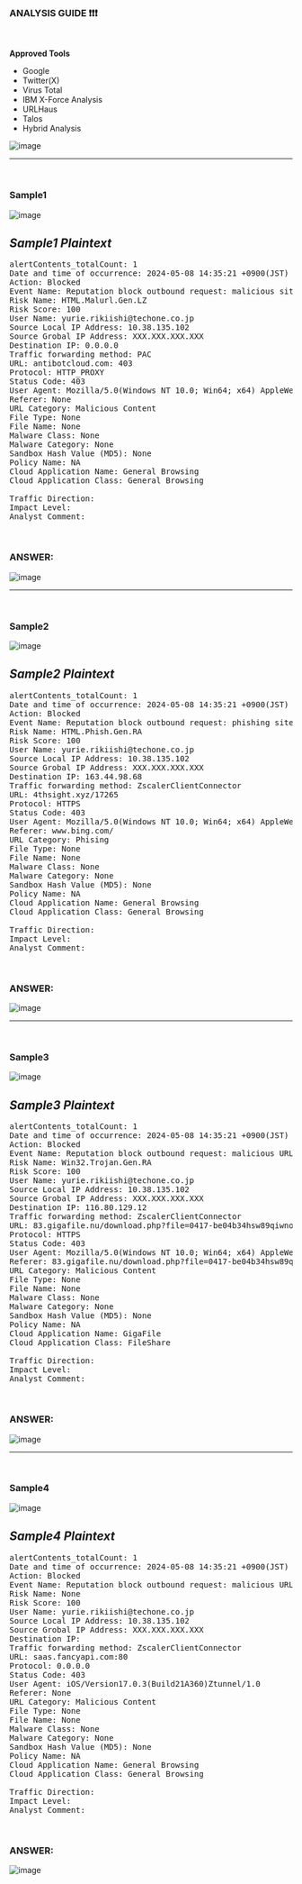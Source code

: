 ### ANALYSIS GUIDE ❗️❗️❗️
<br>

**Approved Tools**
* Google
* Twitter(X)
* Virus Total
* IBM X-Force Analysis
* URLHaus
* Talos
* Hybrid Analysis

![image](https://github.com/qpzmtb/VT-Trend/assets/173013469/8ad7b8e6-6196-4bb6-bbed-fcce830dfe65)

__________________________
<br>


### Sample1
![image](https://github.com/qpzmtb/VT-Trend/assets/173013469/7a3a45de-5126-4b02-a4ec-f10fb426f1c8)

## *Sample1 Plaintext*
<pre>
alertContents_totalCount: 1
Date and time of occurrence: 2024-05-08 14:35:21 +0900(JST)
Action: Blocked
Event Name: Reputation block outbound request: malicious site
Risk Name: HTML.Malurl.Gen.LZ
Risk Score: 100
User Name: yurie.rikiishi@techone.co.jp
Source Local IP Address: 10.38.135.102
Source Grobal IP Address: XXX.XXX.XXX.XXX
Destination IP: 0.0.0.0
Traffic forwarding method: PAC
URL: antibotcloud.com: 403
Protocol: HTTP_PROXY
Status Code: 403
User Agent: Mozilla/5.0(Windows NT 10.0; Win64; x64) AppleWebkit/537.36(KHTML, like Gecko) Chrome/123.0.0.0 5 Safari/537.36 Edg/123.0.0.0
Referer: None
URL Category: Malicious Content
File Type: None
File Name: None
Malware Class: None
Malware Category: None
Sandbox Hash Value (MD5): None
Policy Name: NA
Cloud Application Name: General Browsing
Cloud Application Class: General Browsing
	
Traffic Direction:	
Impact Level:	
Analyst Comment:	
</pre> 

<br>

### ANSWER:
![image](https://github.com/qpzmtb/VT-Trend/assets/173013469/624fda28-4c52-402d-9ead-79ccc375da57)
__________________________
<br>

### Sample2
![image](https://github.com/qpzmtb/VT-Trend/assets/173013469/c75dbf49-66c3-4a63-bab3-6faf677f9938)

## *Sample2 Plaintext*
<pre>
alertContents_totalCount: 1
Date and time of occurrence: 2024-05-08 14:35:21 +0900(JST)
Action: Blocked
Event Name: Reputation block outbound request: phishing site
Risk Name: HTML.Phish.Gen.RA
Risk Score: 100
User Name: yurie.rikiishi@techone.co.jp
Source Local IP Address: 10.38.135.102
Source Grobal IP Address: XXX.XXX.XXX.XXX
Destination IP: 163.44.98.68
Traffic forwarding method: ZscalerClientConnector
URL: 4thsight.xyz/17265
Protocol: HTTPS
Status Code: 403
User Agent: Mozilla/5.0(Windows NT 10.0; Win64; x64) AppleWebkit/537.36(KHTML, like Gecko) Chrome/123.0.0.0 5 Safari/537.36 Edg/123.0.0.0
Referer: www.bing.com/
URL Category: Phising
File Type: None
File Name: None
Malware Class: None
Malware Category: None
Sandbox Hash Value (MD5): None
Policy Name: NA
Cloud Application Name: General Browsing
Cloud Application Class: General Browsing
	
Traffic Direction:	
Impact Level:	
Analyst Comment:
</pre>

<br>

### ANSWER:
![image](https://github.com/qpzmtb/VT-Trend/assets/173013469/24e2d48b-1bc9-4494-ae78-9f6760f377e4)
__________________________
<br>

### Sample3
![image](https://github.com/qpzmtb/VT-Trend/assets/173013469/bbcd8902-56ec-4ce2-a3b5-85a82ab6b00a)

## *Sample3 Plaintext*
<pre>
alertContents_totalCount: 1
Date and time of occurrence: 2024-05-08 14:35:21 +0900(JST)
Action: Blocked
Event Name: Reputation block outbound request: malicious URL
Risk Name: Win32.Trojan.Gen.RA
Risk Score: 100
User Name: yurie.rikiishi@techone.co.jp
Source Local IP Address: 10.38.135.102
Source Grobal IP Address: XXX.XXX.XXX.XXX
Destination IP: 116.80.129.12
Traffic forwarding method: ZscalerClientConnector
URL: 83.gigafile.nu/download.php?file=0417-be04b34hsw89qiwnobf
Protocol: HTTPS
Status Code: 403
User Agent: Mozilla/5.0(Windows NT 10.0; Win64; x64) AppleWebkit/537.36(KHTML, like Gecko) Chrome/123.0.0.0 5 Safari/537.36 Edg/123.0.0.0
Referer: 83.gigafile.nu/download.php?file=0417-be04b34hsw89qiwnobf
URL Category: Malicious Content
File Type: None
File Name: None
Malware Class: None
Malware Category: None
Sandbox Hash Value (MD5): None
Policy Name: NA
Cloud Application Name: GigaFile
Cloud Application Class: FileShare
	
Traffic Direction:	
Impact Level:	
Analyst Comment:
</pre>

<br>

### ANSWER:
![image](https://github.com/qpzmtb/VT-Trend/assets/173013469/570f5742-1927-4dc5-93f2-697ac173b290)
__________________________
<br>

### Sample4
![image](https://github.com/qpzmtb/VT-Trend/assets/173013469/878356e6-5f21-46ed-950b-7e6f0f0bd765)

## *Sample4 Plaintext*
<pre>
alertContents_totalCount: 1
Date and time of occurrence: 2024-05-08 14:35:21 +0900(JST)
Action: Blocked
Event Name: Reputation block outbound request: malicious URL
Risk Name: None
Risk Score: 100
User Name: yurie.rikiishi@techone.co.jp
Source Local IP Address: 10.38.135.102
Source Grobal IP Address: XXX.XXX.XXX.XXX
Destination IP:	
Traffic forwarding method: ZscalerClientConnector
URL: saas.fancyapi.com:80
Protocol: 0.0.0.0
Status Code: 403
User Agent: iOS/Version17.0.3(Build21A360)Ztunnel/1.0
Referer: None
URL Category: Malicious Content
File Type: None
File Name: None
Malware Class: None
Malware Category: None
Sandbox Hash Value (MD5): None
Policy Name: NA
Cloud Application Name: General Browsing
Cloud Application Class: General Browsing
	
Traffic Direction:	
Impact Level:	
Analyst Comment:
</pre>

<br>

### ANSWER:
![image](https://github.com/qpzmtb/VT-Trend/assets/173013469/8e842ea6-ac0d-45ac-a5a2-31bced187f90)
